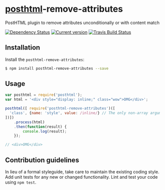 [posthtml](https://github.com/posthtml/posthtml)-remove-attributes
==================

PostHTML plugin to remove attributes unconditionally or with content match

[![Dependency Status](https://img.shields.io/david/princed/posthtml-remove-attributes.svg?style=flat-square)](https://david-dm.org/princed/posthtml-remove-attributes) [![Current version](https://img.shields.io/npm/v/posthtml-remove-attributes.svg?style=flat-square)](https://www.npmjs.com/package/posthtml-remove-attributes) [![Travis Build Status](https://img.shields.io/travis/princed/posthtml-remove-attributes.svg?style=flat-square)](https://travis-ci.org/princed/posthtml-remove-attributes)

Installation
------------

Install the `posthtml-remove-attributes`:

```sh
$ npm install posthtml-remove-attributes --save
```

Usage
-----

```javascript
var posthtml = require('posthtml');
var html = '<div style="display: inline;" class="wow">OMG</div>';

posthtml([ require('posthtml-remove-attributes')([
  'class', {name: 'style', value: /inline/} // The only non-array argument is also possible
])])
    .process(html)
    .then(function(result) {
        console.log(result);
    });

// <div>OMG</div>
```

Contribution guidelines
--------------------------

In lieu of a formal styleguide, take care to maintain the existing coding style. Add unit tests for any new or changed functionality. Lint and test your code using `npm test`.
